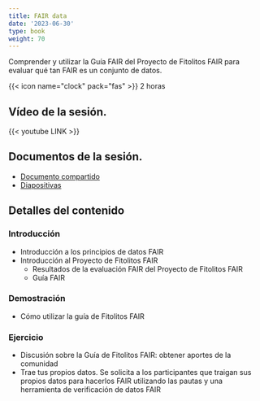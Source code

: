 ```yaml
---
title: FAIR data
date: '2023-06-30'
type: book
weight: 70
---
```


Comprender y utilizar la Guía FAIR del Proyecto de Fitolitos FAIR para evaluar qué tan FAIR es un conjunto de datos.

<!--more-->

{{< icon name="clock" pack="fas" >}} 2 horas

## Vídeo de la sesión.

{{< youtube LINK >}}

## Documentos de la sesión.
- [Documento compartido](LINK)
- [Diapositivas](LINK)

## Detalles del contenido
### Introducción 
- Introducción a los principios de datos FAIR
- Introducción al Proyecto de Fitolitos FAIR
  - Resultados de la evaluación FAIR del Proyecto de Fitolitos FAIR
  - Guía FAIR

### Demostración
- Cómo utilizar la guía de Fitolitos FAIR

### Ejercicio
- Discusión sobre la Guía de Fitolitos FAIR: obtener aportes de la comunidad
- Trae tus propios datos. Se solicita a los participantes que traigan sus propios datos para hacerlos FAIR utilizando las pautas y una herramienta de verificación de datos FAIR
